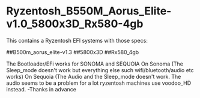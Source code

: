 # Ryzentosh_B550M_Aorus_Elite-v1.0_5800x3D_Rx580-4gb
This contains a Ryzentosh EFI systems with those specs:

##B500m_aorus_elite-v1.3
##5800x3D
##Rx580_4gb

The Bootloader/EFi works for SONOMA and SEQUOIA 
On Sonoma (The Sleep_mode doesn't work but everything else such wifi/bluetooth/audio etc works)
On Sequoia (The Audio and the Sleep_mode doesn't work. The audio seems to be a problem for a lot ryzentosh machines use voodoo_HD instead.
-Thanks in advance
